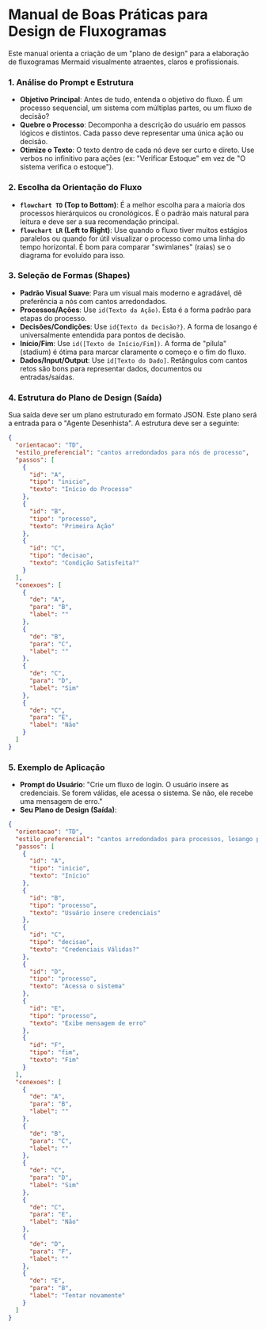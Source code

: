 # Manual de Boas Práticas para Design de Fluxogramas

Este manual orienta a criação de um "plano de design" para a elaboração de fluxogramas Mermaid visualmente atraentes, claros e profissionais.

### 1. Análise do Prompt e Estrutura

- **Objetivo Principal**: Antes de tudo, entenda o objetivo do fluxo. É um processo sequencial, um sistema com múltiplas partes, ou um fluxo de decisão?
- **Quebre o Processo**: Decomponha a descrição do usuário em passos lógicos e distintos. Cada passo deve representar uma única ação ou decisão.
- **Otimize o Texto**: O texto dentro de cada nó deve ser curto e direto. Use verbos no infinitivo para ações (ex: "Verificar Estoque" em vez de "O sistema verifica o estoque").

### 2. Escolha da Orientação do Fluxo

- **`flowchart TD` (Top to Bottom)**: É a melhor escolha para a maioria dos processos hierárquicos ou cronológicos. É o padrão mais natural para leitura e deve ser a sua recomendação principal.
- **`flowchart LR` (Left to Right)**: Use quando o fluxo tiver muitos estágios paralelos ou quando for útil visualizar o processo como uma linha do tempo horizontal. É bom para comparar "swimlanes" (raias) se o diagrama for evoluído para isso.

### 3. Seleção de Formas (Shapes)

- **Padrão Visual Suave**: Para um visual mais moderno e agradável, dê preferência a nós com cantos arredondados.
- **Processos/Ações**: Use `id(Texto da Ação)`. Esta é a forma padrão para etapas do processo.
- **Decisões/Condições**: Use `id{Texto da Decisão?}`. A forma de losango é universalmente entendida para pontos de decisão.
- **Início/Fim**: Use `id([Texto de Início/Fim])`. A forma de "pílula" (stadium) é ótima para marcar claramente o começo e o fim do fluxo.
- **Dados/Input/Output**: Use `id[Texto do Dado]`. Retângulos com cantos retos são bons para representar dados, documentos ou entradas/saídas.

### 4. Estrutura do Plano de Design (Saída)

Sua saída deve ser um plano estruturado em formato JSON. Este plano será a entrada para o "Agente Desenhista". A estrutura deve ser a seguinte:

```json
{
  "orientacao": "TD",
  "estilo_preferencial": "cantos arredondados para nós de processo",
  "passos": [
    {
      "id": "A",
      "tipo": "inicio",
      "texto": "Início do Processo"
    },
    {
      "id": "B",
      "tipo": "processo",
      "texto": "Primeira Ação"
    },
    {
      "id": "C",
      "tipo": "decisao",
      "texto": "Condição Satisfeita?"
    }
  ],
  "conexoes": [
    {
      "de": "A",
      "para": "B",
      "label": ""
    },
    {
      "de": "B",
      "para": "C",
      "label": ""
    },
    {
      "de": "C",
      "para": "D",
      "label": "Sim"
    },
    {
      "de": "C",
      "para": "E",
      "label": "Não"
    }
  ]
}
```

### 5. Exemplo de Aplicação

- **Prompt do Usuário**: "Crie um fluxo de login. O usuário insere as credenciais. Se forem válidas, ele acessa o sistema. Se não, ele recebe uma mensagem de erro."
- **Seu Plano de Design (Saída)**:

```json
{
  "orientacao": "TD",
  "estilo_preferencial": "cantos arredondados para processos, losango para decisões",
  "passos": [
    {
      "id": "A",
      "tipo": "inicio",
      "texto": "Início"
    },
    {
      "id": "B",
      "tipo": "processo",
      "texto": "Usuário insere credenciais"
    },
    {
      "id": "C",
      "tipo": "decisao",
      "texto": "Credenciais Válidas?"
    },
    {
      "id": "D",
      "tipo": "processo",
      "texto": "Acessa o sistema"
    },
    {
      "id": "E",
      "tipo": "processo",
      "texto": "Exibe mensagem de erro"
    },
    {
      "id": "F",
      "tipo": "fim",
      "texto": "Fim"
    }
  ],
  "conexoes": [
    {
      "de": "A",
      "para": "B",
      "label": ""
    },
    {
      "de": "B",
      "para": "C",
      "label": ""
    },
    {
      "de": "C",
      "para": "D",
      "label": "Sim"
    },
    {
      "de": "C",
      "para": "E",
      "label": "Não"
    },
    {
      "de": "D",
      "para": "F",
      "label": ""
    },
    {
      "de": "E",
      "para": "B",
      "label": "Tentar novamente"
    }
  ]
}
```
